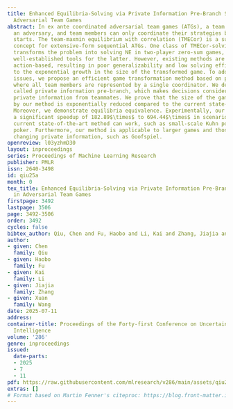 ```yaml
---
title: Enhanced Equilibria-Solving via Private Information Pre-Branch Structure in
  Adversarial Team Games
abstract: In ex ante coordinated adversarial team games (ATGs), a team competes against
  an adversary, and team members can only coordinate their strategies before the game
  starts. The team-maxmin equilibrium with correlation (TMECor) is a suitable solution
  concept for extensive-form sequential ATGs. One class of TMECor-solving methods
  transforms the problem into solving NE in two-player zero-sum games, leveraging
  well-established tools for the latter. However, existing methods are fundamentally
  action-based, resulting in poor generalizability and low solving efficiency due
  to the exponential growth in the size of the transformed game. To address the above
  issues, we propose an efficient game transformation method based on private information,
  where all team members are represented by a single coordinator. We designed a structure
  called private information pre-branch, which makes decisions considering all possible
  private information from teammates. We prove that the size of the game transformed
  by our method is exponentially reduced compared to the current state-of-the-art.
  Moreover, we demonstrate equilibria equivalence. Experimentally, our method achieves
  a significant speedup of 182.89$\times$ to 694.44$\times$ in scenarios where the
  current state-of-the-art method can work, such as small-scale Kuhn poker and Leduc
  poker. Furthermore, our method is applicable to larger games and those with dynamically
  changing private information, such as Goofspiel.
openreview: l03yzhmD30
layout: inproceedings
series: Proceedings of Machine Learning Research
publisher: PMLR
issn: 2640-3498
id: qiu25a
month: 0
tex_title: Enhanced Equilibria-Solving via Private Information Pre-Branch Structure
  in Adversarial Team Games
firstpage: 3492
lastpage: 3506
page: 3492-3506
order: 3492
cycles: false
bibtex_author: Qiu, Chen and Fu, Haobo and Li, Kai and Zhang, Jiajia and Wang, Xuan
author:
- given: Chen
  family: Qiu
- given: Haobo
  family: Fu
- given: Kai
  family: Li
- given: Jiajia
  family: Zhang
- given: Xuan
  family: Wang
date: 2025-07-11
address:
container-title: Proceedings of the Forty-first Conference on Uncertainty in Artificial
  Intelligence
volume: '286'
genre: inproceedings
issued:
  date-parts:
  - 2025
  - 7
  - 11
pdf: https://raw.githubusercontent.com/mlresearch/v286/main/assets/qiu25a/qiu25a.pdf
extras: []
# Format based on Martin Fenner's citeproc: https://blog.front-matter.io/posts/citeproc-yaml-for-bibliographies/
---
```

